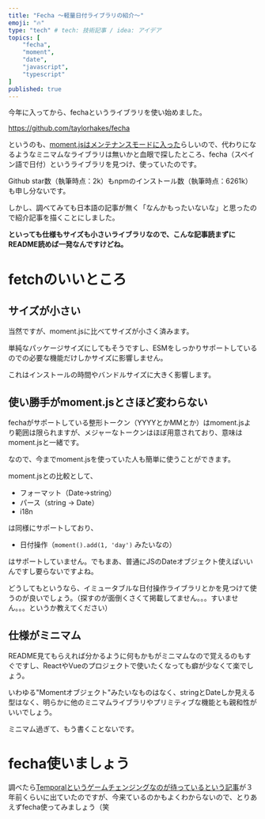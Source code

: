 ```yaml
---
title: "Fecha ～軽量日付ライブラリの紹介～"
emoji: "🔥"
type: "tech" # tech: 技術記事 / idea: アイデア
topics: [
    "fecha",
    "moment",
    "date",
    "javascript",
    "typescript"
]
published: true
---
```


今年に入ってから、fechaというライブラリを使い始めました。

https://github.com/taylorhakes/fecha

というのも、[moment.jsはメンテナンスモードに入った](https://momentjs.com/docs/#/-project-status/)らしいので、代わりになるようなミニマムなライブラリは無いかと血眼で探したところ、fecha（スペイン語で日付）というライブラリを見つけ、使っていたのです。

Github star数（執筆時点：2k）もnpmのインストール数（執筆時点：6261k）も申し分ないです。

しかし、調べてみても日本語の記事が無く「なんかもったいないな」と思ったので紹介記事を描くことにしました。

**といっても仕様もサイズも小さいライブラリなので、こんな記事読まずにREADME読めば一発なんですけどね。**

# fetchのいいところ

## サイズが小さい

当然ですが、moment.jsに比べてサイズが小さく済みます。

単純なパッケージサイズにしてもそうですし、ESMをしっかりサポートしているのでの必要な機能だけしかサイズに影響しません。

これはインストールの時間やバンドルサイズに大きく影響します。

## 使い勝手がmoment.jsとさほど変わらない

fechaがサポートしている整形トークン（YYYYとかMMとか）はmoment.jsより範囲は限られますが、メジャーなトークンはほぼ用意されており、意味はmoment.jsと一緒です。

なので、今までmoment.jsを使っていた人も簡単に使うことができます。

moment.jsとの比較として、

- フォーマット（Date→string）
- パース（string → Date）
- i18n

は同様にサポートしており、

- 日付操作（`moment().add(1, 'day')` みたいなの）

はサポートしていません。でもまあ、普通にJSのDateオブジェクト使えばいいんですし要らないですよね。

どうしてもというなら、イミュータブルな日付操作ライブラリとかを見つけて使うのが良いでしょう。（探すのが面倒くさくて掲載してません。。。すいません。。。というか教えてください）

## 仕様がミニマム

README見てもらえれば分かるように何もかもがミニマムなので覚えるのもすぐですし、ReactやVueのプロジェクトで使いたくなっても癖が少なくて楽でしょう。

いわゆる"Momentオブジェクト"みたいなものはなく、stringとDateしか見える型はなく、明らかに他のミニマムライブラリやプリミティブな機能とも親和性がいいでしょう。

ミニマム過ぎて、もう書くことないです。

# fecha使いましょう

調べたら[Temporalというゲームチェンジングなのが待っているという記事](https://qiita.com/uhyo/items/5f34f5d6f33aa091a104)が３年前くらいに出ていたのですが、今来ているのかもよくわからないので、とりあえずfecha使ってみましょう（笑
